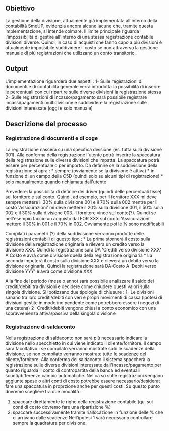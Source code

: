 ## Obiettivo

La gestione della divisione, attualmente già implementata all'interno della contabilità SmeUP, evidenzia ancora alcune lacune che, tramite questa implementazione, si intende colmare.
Il limite principale riguarda l'impossibilità di gestire all'interno di una stessa registrazione contabile divisioni diverse.
Quindi, in caso di acquisti che fanno capo a più divisioni è attualmente impossibile suddividere il costo se non attraverso la gestione manuale di più registrazioni che utilizzano un conto transitorio.


## Output

L'implementazione riguarderà due aspetti : 
1- Sulle registrazioni di documenti e di contabilità generale verrà introdotta la possibilità di inserire le percentuali con cui ripartire sulle diverse divisioni la registrazione stessa
2- Sulle registrazioni di incasso/pagamento sarà possibile registrare incassi/pagamenti multidivisione e suddividere la registrazione sulle divisioni interessate (oggi è solo manuale)

## Descrizione del processo

### Registrazione di documenti e di coge
La registrazione nascerà su una specifica divisione (es. tutta sulla divisione 001).
Alla conferma della registrazione l'utente potrà inserire la spaccatura della registrazione sulle diverse divisioni che impatta.
La spaccatura potrà essere per percentuale o per importo.
Da definire se la suddivisione della registrazione si apra : 
\* sempre (ovviamente se la divisione è attiva)
\* in funzione di un campo della C5D (quindi solo su alcuni tipi di registrazione)
\* solo manualmente quando richiamata dall'utente

Prevederei la possibilità di definire dei driver (quindi delle percentuali fisse) sul fornitore e sul conto.
Quindi, ad esempio, per il fornitore XXX mi deve sempre mettere il 30% sulla divisione 001 e il 70% sulla 002 mentre per il costo 'Assicurazioni' mi deve mettere il 20% sulla divisione 001, il 50% sulla 002 e il 30% sulla divisione 003.
Il fornitore vince sul conto(?). Quindi se nell'esempio faccio un acquisto dal FOR XXX sul conto 'Assicurazioni' metterò il 30% in 001 e il 70% in 002. Ovviamente poi le % sono modificabili

Compilati i parametri (?) della suddivisione verranno prodotte delle registrazioni contabili di questo tipo : 
\* La prima stornerà il costo sulla divisione della registrazione originaria e rileverà un credito verso la divisione XXX. Quindi la registrazione sarà DA 'Crediti verso divisione XXX' A Costo e avrà come divisione quella della registrazione originaria
\* La seconda imputerà il costo sulla divisione XXX e rileverà un debito verso la divisione originaria. Quindi la registrazione sarà DA Costo A 'Debiti verso divisione YYY' e avrà come divisione XXX

Alla fine del periodo (mese o anno) sarà possibile analizzare il saldo dei crediti/debiti tra divisioni e decidere come chiudere questi valori sulla singola divisione.
Si ipotizzano due tipologie di chiusure : 
1- Le divisioni sanano tra loro crediti/debiti con veri e propri movimenti di cassa (ipotesi di divisioni gestite in modo indipendente come potrebbero essere i negozi di una catena)
2- Crediti/debiti vengono chiusi a conto economico con una sopravvenienza attiva/passiva della singola divisione

### Registrazione di saldaconto
Nella registrazione di saldaconto non sarà più necessario indicare la divisione nello specchietto in cui viene indicato il cliente/fornitore. Il campo sarà facoltativo :  se compilato verranno mostrate solo le scadenze della divisione, se non compilato verranno mostrate tutte le scadenze del cliente/fornitore.
Alla conferma del saldaconto il sistema spaccherà la registrazione sulle diverse divisioni interessate dall'incasso/pagamento per quanto riguarda il conto di contropartita della banca.ed eventuali sconti/differenze cambio automatiche.
Nel ca so sulle registrazioni vengano aggiunte spese o altri conti di costo potrebbe essere necessario/desiderat fare una spaccatura in proprzione anche per questi costi.
Su questo punto dovremo scegliere tra due modalità : 
1. spaccare direttamente le righe della registrazione contabile (qui sui conti di costo dovremo fare una ripartizione %)
2. spaccare successivamente tramite riallocazione in funzione delle % che ci arrivano dalle scadenze
Nell'ipotesi 1 sarà necessario controllare sempre la quadratura per divisione.





